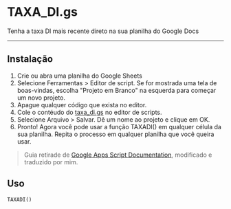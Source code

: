# TAXA_DI.gs
Tenha a taxa DI mais recente direto na sua planilha do Google Docs

---

## Instalação

1. Crie ou abra uma planilha do Google Sheets
1. Selecione Ferramentas > Editor de script. Se for mostrada uma tela de boas-vindas, escolha "Projeto em Branco" na esquerda para começar um novo projeto.
1. Apague qualquer código que exista no editor.
1. Cole o contéudo do [taxa_di.gs](taxa_di.gs) no editor de scripts.
1. Selecione Arquivo > Salvar. Dê um nome ao projeto e clique em OK.
1. Pronto! Agora você pode usar a função TAXADI() em qualquer célula da sua planilha. Repita o processo em qualquer planilha que você queira usar.

> Guia retirade de [Google Apps Script Documentation](https://developers.google.com/apps-script/guides/sheets/functions), modificado e traduzido por mim.

## Uso
```TAXADI()```
